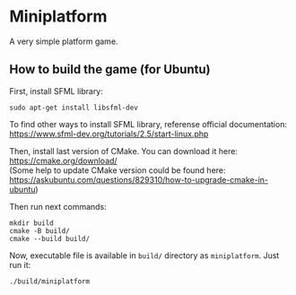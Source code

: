 # Miniplatform

A very simple platform game.

## How to build the game (for Ubuntu)

First, install SFML library:
```shell script
sudo apt-get install libsfml-dev
```
To find other ways to install SFML library, referense official documentation:  \
https://www.sfml-dev.org/tutorials/2.5/start-linux.php

Then, install last version of CMake. You can download it here:
https://cmake.org/download/  \
(Some help to update CMake version could be found here:\
https://askubuntu.com/questions/829310/how-to-upgrade-cmake-in-ubuntu)

Then run next commands:
```shell script
mkdir build
cmake -B build/
cmake --build build/
```

Now, executable file is available in `build/` directory as `miniplatform`.
Just run it:
```shell script
./build/miniplatform
```
